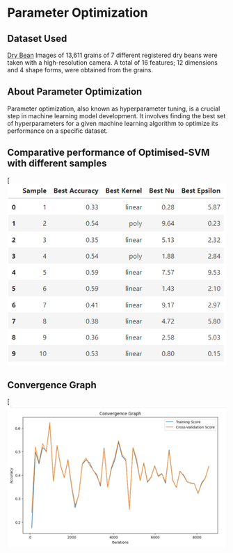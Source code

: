 # Parameter Optimization

## Dataset Used
[Dry Bean](https://archive.ics.uci.edu/dataset/602/dry+bean+dataset)
Images of 13,611 grains of 7 different registered dry beans were taken with a high-resolution camera. A total of 16 features; 12 dimensions and 4 shape forms, were obtained from the grains.

## About Parameter Optimization
Parameter optimization, also known as hyperparameter tuning, is a crucial step in machine learning model development. It involves finding the best set of hyperparameters for a given machine learning algorithm to optimize its performance on a specific dataset.

## Comparative performance of Optimised-SVM with different samples
[![Result_table.png](Result_table.png)


## Convergence Graph
[![line-plot.png](Convergence_Graph.png)
